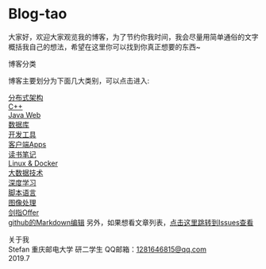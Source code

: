 # Blog-tao
大家好，欢迎大家观览我的博客，为了节约你我时间，我会尽量用简单通俗的文字概括我自己的想法，希望在这里你可以找到你真正想要的东西~   

博客分类   

博客主要划分为下面几大类别，可以点击进入:

[分布式架构](https://github.com/stefan-tao/Blog-tao/projects/1)  
[C++](https://github.com/stefan-tao/Blog-tao/projects/2)   
[Java Web](https://github.com/stefan-tao/Blog-tao/projects/3)   
[数据库](https://github.com/stefan-tao/Blog-tao/projects/4)   
[开发工具](https://github.com/stefan-tao/Blog-tao/projects/5)   
[客户端Apps](https://github.com/stefan-tao/Blog-tao/projects/6)   
[读书笔记](https://github.com/stefan-tao/Blog-tao/projects/7)   
[Linux &amp; Docker](https://github.com/stefan-tao/Blog-tao/projects/8)   
[大数据技术](https://github.com/stefan-tao/Blog-tao/projects/9)   
[深度学习](https://github.com/stefan-tao/Blog-tao/projects/10)   
[脚本语言](https://github.com/stefan-tao/Blog-tao/projects/11)    
[图像处理](https://github.com/stefan-tao/Blog-tao/projects/12)   
[剑指Offer](https://github.com/stefan-tao/Blog-tao/projects/13)   
[github的Markdown编辑](https://help.github.com/en/categories/writing-on-github)
另外，如果想看文章列表，[点击这里跳转到Issues查看](https://github.com/stefan-tao/Blog-tao/issues)   

关于我   
Stefan 重庆邮电大学 研二学生 QQ邮箱：1281646815@qq.com   
2019.7   


